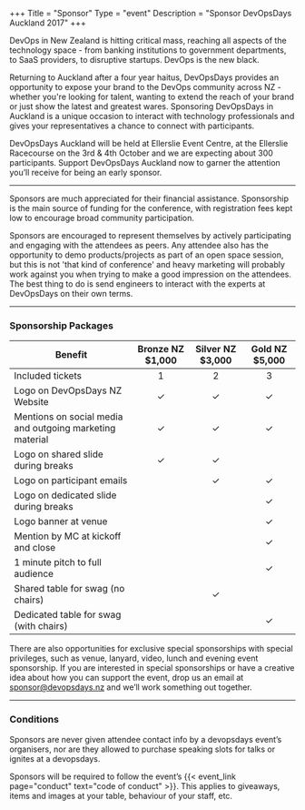 +++
Title = "Sponsor"
Type = "event"
Description = "Sponsor DevOpsDays Auckland 2017"
+++


DevOps in New Zealand is hitting critical mass, reaching all aspects of the technology space - from banking institutions to government departments, to SaaS providers, to disruptive startups. DevOps is the new black.


Returning to Auckland after a four year haitus, DevOpsDays provides an opportunity to expose your brand to the DevOps community across NZ - whether you're looking for talent, wanting to extend the reach of your brand or just show the latest and greatest wares. Sponsoring DevOpsDays in Auckland is a unique occasion to interact with technology professionals and gives your representatives a chance to connect with participants.

DevOpsDays Auckland will be held at Ellerslie Event Centre, at the Ellerslie Racecourse on the 3rd &amp; 4th October and we are expecting about 300 participants. Support DevOpsDays Auckland now to garner the attention you’ll receive for being an early sponsor.

<hr/>

Sponsors are much appreciated for their financial assistance. Sponsorship is the main source of funding for the conference, with registration fees kept low to encourage broad community participation.

Sponsors are encouraged to represent themselves by actively participating and engaging with the attendees as peers. Any attendee also has the opportunity to demo products/projects as part of an open space session, but this is not 'that kind of conference' and heavy marketing will probably work against you when trying to make a good impression on the attendees. The best thing to do is send engineers to interact with the experts at DevOpsDays on their own terms.

<hr/>

### Sponsorship Packages

| Benefit                                                  | Bronze NZ $1,000 | Silver NZ $3,000 | Gold NZ $5,000 |
|----------------------------------------------------------|:----------------:|:----------------:|:--------------:|
| Included tickets                                         |         1        |         2        |        3       |
| Logo on DevOpsDays NZ Website                            |         ✓        |         ✓        |        ✓       |
| Mentions on social media and outgoing marketing material |         ✓        |         ✓        |        ✓       |
| Logo on shared slide during breaks                       |         ✓        |         ✓        |                |
| Logo on participant emails                               |                  |         ✓        |        ✓       |
| Logo on dedicated slide during breaks                    |                  |                  |        ✓       |
| Logo banner at venue                                     |                  |                  |        ✓       |
| Mention by MC at kickoff and close                       |                  |                  |        ✓       |
| 1 minute pitch to full audience                          |                  |                  |        ✓       |
| Shared table for swag (no chairs)                        |                  |         ✓        |                |
| Dedicated table for swag (with chairs)                   |                  |                  |        ✓       |

There are also opportunities for exclusive special sponsorships with special privileges, such as venue, lanyard, video, lunch and evening event sponsorship. If you are interested in special sponsorships or have a creative idea about how you can support the event, drop us an email at <a href="mailto:sponsor@devopsdays.nz?subject=Sponsor DevOpsDays Auckland 2017">sponsor@devopsdays.nz</a> and we’ll work something out together.

<hr/>

### Conditions
Sponsors are never given attendee contact info by a devopsdays event’s organisers, nor are they allowed to purchase speaking slots for talks or ignites at a devopsdays.

Sponsors will be required to follow the event’s {{< event_link page="conduct" text="code of conduct" >}}. This applies to giveaways, items and images at your table, behaviour of your staff, etc.